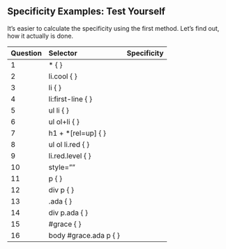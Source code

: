 ## Specificity Examples: Test Yourself

It’s easier to calculate the specificity using the first method. Let’s find out, how it actually is done.

| Question | Selector     | Specificity
| :------------- | :------------- | :------------- |
| 1      | * { }  |    |
| 2      | li.cool { }  |    |
| 3      | li { }  |    |
| 4      | li:first-line { }  |    |
| 5      | ul li { }  |    |
| 6      | ul ol+li { } |    |
| 7      | h1 + *[rel=up] { } |    |
| 8      | ul ol li.red { } |    |
| 9      | li.red.level { } |    |
| 10     | style=”” |    |
| 11     | p { } |    |
| 12     | div p { } |    |
| 13     | .ada { } |    |
| 14     | div p.ada { } |    |
| 15     | #grace { } |    |
| 16     | body #grace.ada p { } |    |
